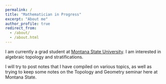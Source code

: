 ```yaml
---
permalink: /
title: "Mathematician in Progress"
excerpt: "About me"
author_profile: true
redirect_from: 
  - /about/
  - /about.html
---
```


I am currently a grad student at [Montana State University](https://math.montana.edu/).
I am interested in algebraic topology and stratifications. 

I will try to post notes that I have compiled on various topics, as well as trying to keep some notes on the Topology and Geometry seminar here at Montana State. 





